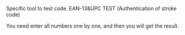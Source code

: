 Specific tool to test code.
EAN-13&UPC TEST (Authentication of stroke code) 

You need enter all numbers one by one, and then you will get the result.
